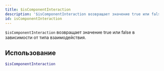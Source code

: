 ```yaml
---
title: $isComponentInteraction
description: '$isComponentInteraction возвращает значение true или false в зависимости от типа взаимодействия.'
id: isComponentInteraction
---
```


`$isComponentInteraction` возвращает значение true или false в зависимости от типа взаимодействия.

## Использование

```php
$isComponentInteraction
```